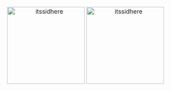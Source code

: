 <!-- first row -->
<p align="center">


<p align="center">
  <img height="180em" src="https://github-readme-stats.vercel.app/api?username=YourUsername&count_private=true&show_icons=true&theme=radical&include_all_commits=true" alt="itssidhere" align="center"/>
  <img height="180em" src="https://github-readme-stats.vercel.app/api/top-langs?username=itssidhere&show_icons=true&locale=en&layout=compact&hide_border=true&theme=radical" alt="itssidhere" align="center"/>
</p>

